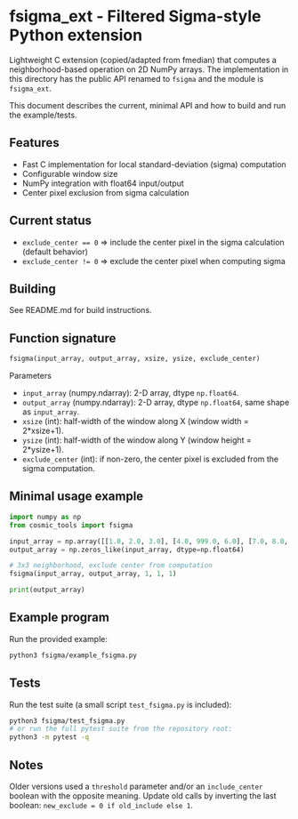 # fsigma_ext - Filtered Sigma-style Python extension

Lightweight C extension (copied/adapted from fmedian) that computes a neighborhood-based operation on 2D NumPy arrays.
The implementation in this directory has the public API renamed to `fsigma` and the module is `fsigma_ext`.

This document describes the current, minimal API and how to build and run the example/tests.

## Features

- Fast C implementation for local standard-deviation (sigma) computation
- Configurable window size
- NumPy integration with float64 input/output
- Center pixel exclusion from sigma calculation
  
## Current status

- `exclude_center == 0` => include the center pixel in the sigma calculation (default behavior)
- `exclude_center != 0` => exclude the center pixel when computing sigma

## Building

See README.md for build instructions.

## Function signature

```python
fsigma(input_array, output_array, xsize, ysize, exclude_center)
```

Parameters

- `input_array` (numpy.ndarray): 2-D array, dtype `np.float64`.
- `output_array` (numpy.ndarray): 2-D array, dtype `np.float64`, same shape as `input_array`.
- `xsize` (int): half-width of the window along X (window width = 2*xsize+1).
- `ysize` (int): half-width of the window along Y (window height = 2*ysize+1).
- `exclude_center` (int): if non-zero, the center pixel is excluded from the sigma computation.

## Minimal usage example

```python
import numpy as np
from cosmic_tools import fsigma

input_array = np.array([[1.0, 2.0, 3.0], [4.0, 999.0, 6.0], [7.0, 8.0, 9.0]], dtype=np.float64)
output_array = np.zeros_like(input_array, dtype=np.float64)

# 3x3 neighborhood, exclude center from computation
fsigma(input_array, output_array, 1, 1, 1)

print(output_array)
```

## Example program

Run the provided example:

```bash
python3 fsigma/example_fsigma.py
```

## Tests

Run the test suite (a small script `test_fsigma.py` is included):

```bash
python3 fsigma/test_fsigma.py
# or run the full pytest suite from the repository root:
python3 -m pytest -q
```

## Notes

Older versions used a `threshold` parameter and/or an `include_center` boolean with the
opposite meaning. Update old calls by inverting the last boolean: `new_exclude = 0 if old_include else 1`.
